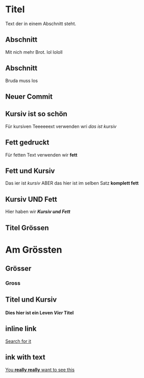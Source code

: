 # Titel

Text der in einem Abschnitt steht. 

## Abschnitt

Mit nich mehr Brot.
lol lololl

## Abschnitt

Bruda muss los

## Neuer Commit

## Kursiv ist so schön

Für kursiven Teeeeeext verwenden wri _das ist kursiv_

## Fett gedruckt

Für fetten Text verwenden wir **fett**

## Fett und Kursiv

Das ier ist _kursiv_ ABER das hier ist im selben Satz **komplett fett**

## Kursiv **UND** Fett

Hier haben wir **_Kursiv und Fett_**

## Titel Grössen

# Am Grössten
## Grösser
### Gross

## Titel und Kursiv

#### Dies hier ist ein Leven _Vier_ Titel

## inline link

[Search for it](https://www.google.com)

## ink with text

[You **really really** want to see this](https://www.dailykitten.com)
